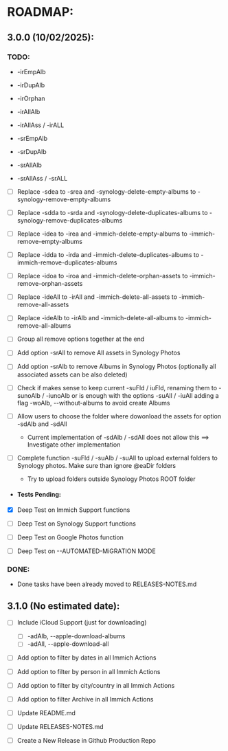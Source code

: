 # ROADMAP:

## 3.0.0 (10/02/2025):
### TODO:
- -irEmpAlb
- -irDupAlb
- -irOrphan
- -irAllAlb
- -irAllAss / -irALL

- -srEmpAlb
- -srDupAlb
- -srAllAlb
- -srAllAss / -srALL

- [ ] Replace -sdea to -srea and -synology-delete-empty-albums to -synology-remove-empty-albums
- [ ] Replace -sdda to -srda and -synology-delete-duplicates-albums to -synology-remove-duplicates-albums
- [ ] Replace -idea to -irea and -immich-delete-empty-albums to -immich-remove-empty-albums
- [ ] Replace -idda to -irda and -immich-delete-duplicates-albums to -immich-remove-duplicates-albums
- [ ] Replace -idoa to -iroa and -immich-delete-orphan-assets to -immich-remove-orphan-assets
- [ ] Replace -ideAll to -irAll and -immich-delete-all-assets to -immich-remove-all-assets
- [ ] Replace -ideAlb to -irAlb and -immich-delete-all-albums to -immich-remove-all-albums
- [ ] Group all remove options together at the end

- [ ] Add option -srAll to remove All assets in Synology Photos
- [ ] Add option -srAlb to remove Albums in Synology Photos (optionally all associated assets can be also deleted)

- [ ] Check if makes sense to keep current -suFld / iuFld, renaming them to -sunoAlb / -iunoAlb or is enough with the options -suAll / -iuAll adding a flag -woAlb, --without-albums to avoid create Albums

- [ ] Allow users to choose the folder where dowonload the assets for option -sdAlb and -sdAll 
  - Current implementation of -sdAlb / -sdAll does not allow this ==> Investigate other implementation
- [ ] Complete function -suFld / -suAlb / -suAll to upload external folders to Synology photos. Make sure than ignore @eaDir folders
  - Try to upload folders outside Synology Photos ROOT folder

- #### Tests Pending:
- [x] Deep Test on Immich Support functions
- [ ] Deep Test on Synology Support functions
- [ ] Deep Test on Google Photos function
- [ ] Deep Test on --AUTOMATED-MiGRATION MODE


### DONE:

- Done tasks have been already moved to RELEASES-NOTES.md

## 3.1.0 (No estimated date):
- [ ] Include iCloud Support (just for downloading)
    - [ ] -adAlb, --apple-download-albums
    - [ ] -adAll, --apple-download-all
- [ ] Add option to filter by dates in all Immich Actions
- [ ] Add option to filter by person in all Immich Actions
- [ ] Add option to filter by city/country in all Immich Actions
- [ ] Add option to filter Archive in all Immich Actions
- [ ] Update README.md
- [ ] Update RELEASES-NOTES.md
- [ ] Create a New Release in Github Production Repo



